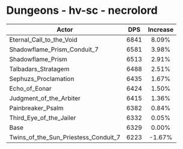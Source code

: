 # Dungeons - hv-sc - necrolord
| Actor | DPS | Increase |
|---|:---:|:---:|
|Eternal_Call_to_the_Void|6841|8.09%|
|Shadowflame_Prism_Conduit_7|6581|3.98%|
|Shadowflame_Prism|6513|2.91%|
|Talbadars_Stratagem|6488|2.51%|
|Sephuzs_Proclamation|6435|1.67%|
|Echo_of_Eonar|6424|1.50%|
|Judgment_of_the_Arbiter|6415|1.36%|
|Painbreaker_Psalm|6382|0.84%|
|Third_Eye_of_the_Jailer|6332|0.05%|
|Base|6329|0.00%|
|Twins_of_the_Sun_Priestess_Conduit_7|6223|-1.67%|

